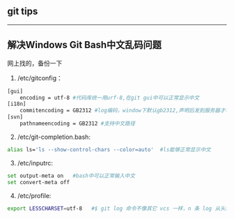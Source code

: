 git tips
---------
---------
## 解决Windows Git Bash中文乱码问题
 
 网上找的，备份一下
 
 1. /etc/gitconfig：
 
 ```bash
 [gui]
     encoding = utf-8 #代码库统一用urf-8,在git gui中可以正常显示中文
 [i18n]
     commitencoding = GB2312 #log编码，window下默认gb2312,声明后发到服务器才不会乱码
 [svn]
     pathnameencoding = GB2312 #支持中文路径
 ```
 
 2. /etc/git-completion.bash:
 
 ```bash
 alias ls='ls --show-control-chars --color=auto'  #ls能够正常显示中文
 ```
 
 3. /etc/inputrc:
 
 ```bash
 set output-meta on   #bash中可以正常输入中文
 set convert-meta off
 ```
 
 4. /etc/profile:
 
 ```bash
 export LESSCHARSET=utf-8   #$ git log 命令不像其它 vcs 一样，n 条 log 从头滚到底，它会恰当地停在第一页，按 space 键再往后翻页。这是通过将 log 送给 less 处理实现的。以上即是设置 less 的字符编码，使得 $ git log 可以正常显示中文。
 ```
 